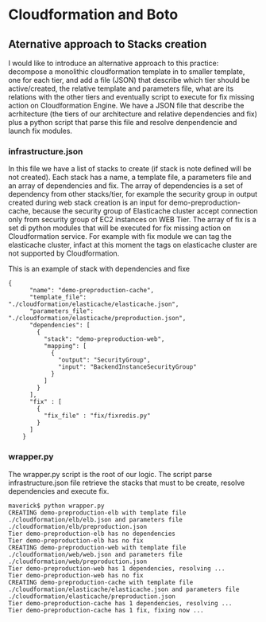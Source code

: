 #  Cloudformation and Boto
## Aternative approach to Stacks creation

I would like to introduce an alternative approach to this practice: decompose a monolithic cloudformation template in to smaller template, one for each tier, and add a file (JSON) that describe which tier should be active/created, the relative template and parameters file, what are its relations with the other tiers and eventually script to execute for fix missing action on Cloudformation Engine. We have a JSON file that describe the acrhitecture (the tiers of our architecture and relative dependencies and fix) plus a python script that parse this file and resolve denpendencie and launch fix modules.

### infrastructure.json

In this file we have a list of stacks to create (if stack is note defined will be not created). Each stack has a name, a template file, a parameters file and an array of dependencies and fix. The array of dependencies is a set of dependency from other stacks/tier, for example the security group in output created during web stack creation is an input for demo-preproduction-cache, because the security group of Elasticache cluster accept connection only from security group of EC2 instances on WEB Tier. The array of fix is a set di python modules that will be executed for fix missing action on Cloudformation service. For example with fix module we can tag the elasticache cluster, infact at this moment the tags on elasticache cluster are not supported by Cloudformation.  


This is an example of stack with dependencies and fixe

```
{
      "name": "demo-preproduction-cache",
      "template_file": "./cloudformation/elasticache/elasticache.json",
      "parameters_file": "./cloudformation/elasticache/preproduction.json",
      "dependencies": [
        {
          "stack": "demo-preproduction-web",
          "mapping": [
            {
              "output": "SecurityGroup",
              "input": "BackendInstanceSecurityGroup"
            }
          ]
        }
      ],
      "fix" : [
        {
          "fix_file" : "fix/fixredis.py"
        }
      ]
    }
```


### wrapper.py

The wrapper.py script is the root of our logic. The script parse infrastructure.json file retrieve the stacks that must to be create, resolve dependencies and execute fix.

```
maverick$ python wrapper.py
CREATING demo-preproduction-elb with template file ./cloudformation/elb/elb.json and parameters file ./cloudformation/elb/preproduction.json
Tier demo-preproduction-elb has no dependencies
Tier demo-preproduction-elb has no fix
CREATING demo-preproduction-web with template file ./cloudformation/web/web.json and parameters file ./cloudformation/web/preproduction.json
Tier demo-preproduction-web has 1 dependencies, resolving ...
Tier demo-preproduction-web has no fix
CREATING demo-preproduction-cache with template file ./cloudformation/elasticache/elasticache.json and parameters file ./cloudformation/elasticache/preproduction.json
Tier demo-preproduction-cache has 1 dependencies, resolving ...
Tier demo-preproduction-cache has 1 fix, fixing now ...
``` 
